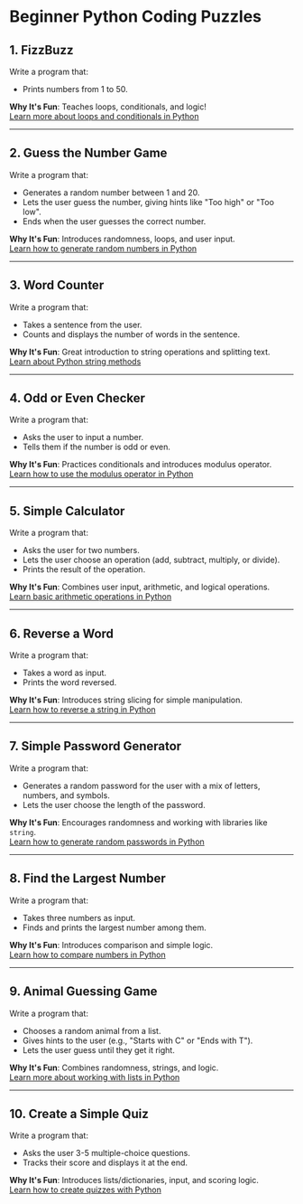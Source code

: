 # Beginner Python Coding Puzzles

## 1. FizzBuzz
Write a program that:
- Prints numbers from 1 to 50.

**Why It's Fun**: Teaches loops, conditionals, and logic!  
[Learn more about loops and conditionals in Python](https://www.w3schools.com/python/python_conditions.asp)

---

## 2. Guess the Number Game
Write a program that:
- Generates a random number between 1 and 20.
- Lets the user guess the number, giving hints like "Too high" or "Too low".
- Ends when the user guesses the correct number.

**Why It's Fun**: Introduces randomness, loops, and user input.  
[Learn how to generate random numbers in Python](https://docs.python.org/3/library/random.html)

---

## 3. Word Counter
Write a program that:
- Takes a sentence from the user.
- Counts and displays the number of words in the sentence.

**Why It's Fun**: Great introduction to string operations and splitting text.  
[Learn about Python string methods](https://www.w3schools.com/python/python_strings_methods.asp)

---

## 4. Odd or Even Checker
Write a program that:
- Asks the user to input a number.
- Tells them if the number is odd or even.

**Why It's Fun**: Practices conditionals and introduces modulus operator.  
[Learn how to use the modulus operator in Python](https://www.digitalocean.com/community/tutorials/python-modulo-operator)

---

## 5. Simple Calculator
Write a program that:
- Asks the user for two numbers.
- Lets the user choose an operation (add, subtract, multiply, or divide).
- Prints the result of the operation.

**Why It's Fun**: Combines user input, arithmetic, and logical operations.  
[Learn basic arithmetic operations in Python](https://www.tutorialspoint.com/python/python_basic_operators.htm)

---

## 6. Reverse a Word
Write a program that:
- Takes a word as input.
- Prints the word reversed.

**Why It's Fun**: Introduces string slicing for simple manipulation.  
[Learn how to reverse a string in Python](https://www.geeksforgeeks.org/reverse-string-python-5-different-ways/)

---

## 7. Simple Password Generator
Write a program that:
- Generates a random password for the user with a mix of letters, numbers, and symbols.
- Lets the user choose the length of the password.

**Why It's Fun**: Encourages randomness and working with libraries like `string`.  
[Learn how to generate random passwords in Python](https://www.geeksforgeeks.org/generating-strong-password-using-python/)

---

## 8. Find the Largest Number
Write a program that:
- Takes three numbers as input.
- Finds and prints the largest number among them.

**Why It's Fun**: Introduces comparison and simple logic.  
[Learn how to compare numbers in Python](https://www.w3schools.com/python/python_conditions.asp)

---

## 9. Animal Guessing Game
Write a program that:
- Chooses a random animal from a list.
- Gives hints to the user (e.g., "Starts with C" or "Ends with T").
- Lets the user guess until they get it right.

**Why It's Fun**: Combines randomness, strings, and logic.  
[Learn more about working with lists in Python](https://www.w3schools.com/python/python_lists.asp)

---

## 10. Create a Simple Quiz
Write a program that:
- Asks the user 3-5 multiple-choice questions.
- Tracks their score and displays it at the end.

**Why It's Fun**: Introduces lists/dictionaries, input, and scoring logic.  
[Learn how to create quizzes with Python](https://www.datacamp.com/tutorial/create-quiz-python)
